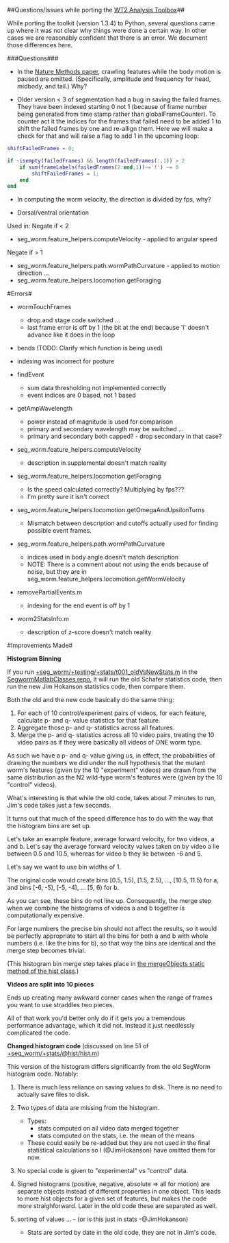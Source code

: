 ##Questions/Issues while porting the [WT2 Analysis Toolbox](http://www.mrc-lmb.cam.ac.uk/wormtracker/index.php?action=analysis)##

While porting the toolkit (version 1.3.4) to Python, several questions came up where it was not clear why things were done a certain way.  In other cases we are reasonably confident that there is an error.  We document those differences here.

###Questions###

- In the [Nature Methods paper](http://www.nature.com/nmeth/journal/v10/n9/fig_tab/nmeth.2560_F1.html), crawling features while the body motion is paused are omitted.  (Specifically, amplitude and frequency for head, midbody, and tail.)  Why?

- Older version < 3 of segmentation had a bug in saving the failed frames. They have been indexed starting 0 not 1 (because of frame number being generated from time stamp rather than globalFrameCounter). To counter act it the indices for the frames that failed need to be added 1 to shift the failed frames by one and re-allign them. Here we will make a check for that and will raise a flag to add 1 in the upcoming loop: 

```Matlab
shiftFailedFrames = 0;

if ~isempty(failedFrames) && length(failedFrames(:,1)) > 2
    if sum(frameLabels(failedFrames(2:end,1))~='f') ~= 0
        shiftFailedFrames = 1;
    end
end
```

- In computing the worm velocity, the direction is divided by fps, why?

- Dorsal/ventral orientation 

Used in:
Negate if < 2
- seg_worm.feature_helpers.computeVelocity - applied to angular speed

Negate if > 1
- seg_worm.feature_helpers.path.wormPathCurvature - applied to motion
direction ...
- seg_worm.feature_helpers.locomotion.getForaging


#Errors#

- wormTouchFrames 
	- drop and stage code switched ...
	- last frame error is off by 1 (the bit at the end) because 'i' doesn't advance like it does in the loop

- bends (TODO: Clarify which function is being used)

- indexing was incorrect for posture

- findEvent
   - sum data thresholding not implemented correctly
   - event indices are 0 based, not 1 based 

- getAmpWavelength
   - power instead of magnitude is used for comparison
   - primary and secondary wavelength may be switched ...
   - primary and secondary both capped? - drop secondary in that case?

- seg_worm.feature_helpers.computeVelocity 
	- description in supplemental doesn't match reality

- seg_worm.feature_helpers.locomotion.getForaging
	- Is the speed calculated correctly? Multiplying by fps???
	- I'm pretty sure it isn't correct

- seg_worm.feature_helpers.locomotion.getOmegaAndUpsilonTurns
	- Mismatch between description and cutoffs actually used for finding possible event frames.

- seg_worm.feature_helpers.path.wormPathCurvature
	- indices used in body angle doesn't match description
	- NOTE: There is a comment about not using the ends because of noise, but they are in seg_worm.feature_helpers.locomotion.getWormVelocity

- removePartialEvents.m
	- indexing for the end event is off by 1

- worm2StatsInfo.m
	- description of z-score doesn't match reality



#Improvements Made#

**Histogram Binning**

If you run [+seg_worm/+testing/+stats/t001_oldVsNewStats.m](https://github.com/JimHokanson/SegwormMatlabClasses/blob/master/%2Bseg_worm/%2Btesting/%2Bstats/t001_oldVsNewStats.m) in the [SegwormMatlabClasses repo](https://github.com/JimHokanson/SegwormMatlabClasses), it will run the old Schafer statistics code, then run the new Jim Hokanson statistics code, then compare them.

Both the old and the new code basically do the same thing:
1. For each of 10 control/experiment pairs of videos, for each feature, calculate p- and q- value statistics for that feature.
2. Aggregate those p- and q- statistics across all features.
3. Merge the p- and q- statistics across all 10 video pairs, treating the 10 video pairs as if they were basically all videos of ONE worm type.

As such we have a p- and q- value giving us, in effect, the probabilities of drawing the numbers we did under the null hypothesis that the mutant worm's features (given by the 10 "experiment" videos) are drawn from the same distribution as the N2 wild-type worm's features were (given by the 10 "control" videos).  

What's interesting is that while the old code, takes about 7 minutes to run, Jim's code takes just a few seconds.

It turns out that much of the speed difference has to do with the way that the histogram bins are set up.

Let's take an example feature, average forward velocity, for two videos, a and b.  Let's say the average forward velocity values taken on by video a lie between 0.5 and 10.5, whereas for video b they lie between -6 and 5.

Let's say we want to use bin widths of 1.

The original code would create bins [0.5, 1.5), [1.5, 2.5), ..., [10.5, 11.5) for a, and bins [-6, -5), [-5, -4), ... [5, 6) for b.

As you can see, these bins do not line up.  Consequently, the merge step when we combine the histograms of videos a and b together is computationally expensive.  

For large numbers the precise bin should not affect the results, so it would be perfectly appropriate to start all the bins for both a and b with whole numbers (i.e. like the bins for b), so that way the bins are identical and the merge step becomes trivial. 

(This histogram bin merge step takes place in [the mergeObjects static method of the hist class](https://github.com/JimHokanson/SegwormMatlabClasses/blob/master/%2Bseg_worm/%2Bstats/%40hist/hist.m#L231).)


**Videos are split into 10 pieces**

Ends up creating many awkward corner cases when the range of frames you want to use straddles two pieces.

All of that work you'd better only do if it gets you a tremendous performance advantage, which it did not.  Instead it just needlessly complicated the code.


**Changed histogram code**
(discussed on line 51 of [+seg_worm/+stats/@hist/hist.m](https://github.com/JimHokanson/SegwormMatlabClasses/blob/master/%2Bseg_worm/%2Bstats/%40hist/hist.m#L51))

This version of the histogram differs significantly from the old SegWorm histogram code. Notably:
    
1. There is much less reliance on saving values to disk. There is no need to actually save files to disk.

2. Two types of data are missing from the histogram.
	- Types:
		- stats computed on all video data merged together
		- stats computed on the stats, i.e. the mean of the means
	- These could easily be re-added but they are not used in the final statistical calculations so I (@JimHokanson) have omitted them for now.
 
3. No special code is given to "experimental" vs "control" data.

4. Signed histograms (positive, negative, absolute => all for motion) are separate objects instead of different properties in one object. This leads to more hist objects for a given set of features, but makes the code more straighforward. Later in the old code these are separated as well.

5. sorting of values ... - (or is this just in stats -@JimHokanson)
	- Stats are sorted by date in the old code, they are not in Jim's code.